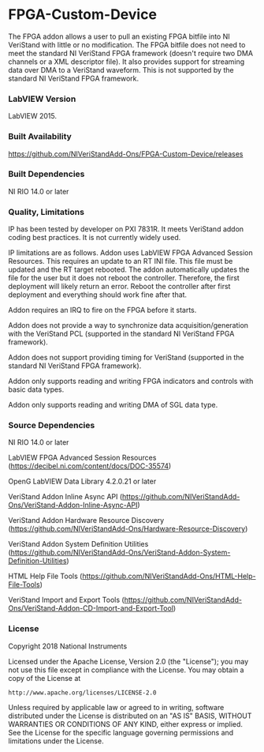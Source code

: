 FPGA-Custom-Device
===================

The FPGA addon allows a user to pull an existing FPGA bitfile into NI VeriStand with little or no modification. The FPGA bitfile does not need to meet the standard NI VeriStand FPGA framework (doesn't require two DMA channels or a XML descriptor file). It also provides support for streaming data over DMA to a VeriStand waveform. This is not supported by the standard NI VeriStand FPGA framework.

### LabVIEW Version ###

LabVIEW 2015.

### Built Availability ###

https://github.com/NIVeriStandAdd-Ons/FPGA-Custom-Device/releases

### Built Dependencies ###

NI RIO 14.0 or later

### Quality, Limitations ###

IP has been tested by developer on PXI 7831R. It meets VeriStand addon coding best practices. It is not currently widely used.

IP limitations are as follows.
Addon uses LabVIEW FPGA Advanced Session Resources. This requires an update to an RT INI file. This file must be updated and the RT target rebooted. The addon automatically updates the file for the user but it does not reboot the controller. Therefore, the first deployment will likely return an error. Reboot the controller after first deployment and everything should work fine after that.

Addon requires an IRQ to fire on the FPGA before it starts.

Addon does not provide a way to synchronize data acquisition/generation with the VeriStand PCL (supported in the standard NI VeriStand FPGA framework).

Addon does not support providing timing for VeriStand (supported in the standard NI VeriStand FPGA framework).

Addon only supports reading and writing FPGA indicators and controls with basic data types. 

Addon only supports reading and writing DMA of SGL data type.

### Source Dependencies ###

NI RIO 14.0 or later

LabVIEW FPGA Advanced Session Resources (https://decibel.ni.com/content/docs/DOC-35574)

OpenG LabVIEW Data Library 4.2.0.21 or later

VeriStand Addon Inline Async API (https://github.com/NIVeriStandAdd-Ons/VeriStand-Addon-Inline-Async-API)

VeriStand Addon Hardware Resource Discovery (https://github.com/NIVeriStandAdd-Ons/Hardware-Resource-Discovery)

VeriStand Addon System Definition Utilities (https://github.com/NIVeriStandAdd-Ons/VeriStand-Addon-System-Definition-Utilities)

HTML Help File Tools (https://github.com/NIVeriStandAdd-Ons/HTML-Help-File-Tools)

VeriStand Import and Export Tools (https://github.com/NIVeriStandAdd-Ons/VeriStand-Addon-CD-Import-and-Export-Tool)

### License ###
Copyright 2018 National Instruments

Licensed under the Apache License, Version 2.0 (the "License");
you may not use this file except in compliance with the License.
You may obtain a copy of the License at

    http://www.apache.org/licenses/LICENSE-2.0

Unless required by applicable law or agreed to in writing, software
distributed under the License is distributed on an "AS IS" BASIS,
WITHOUT WARRANTIES OR CONDITIONS OF ANY KIND, either express or implied.
See the License for the specific language governing permissions and
limitations under the License.
